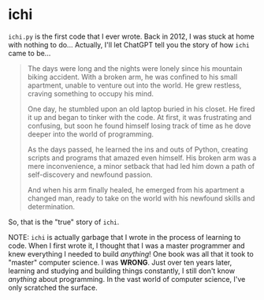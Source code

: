 # ichi

`ichi.py` is the first code that I ever wrote. Back in 2012, I was stuck at home
with nothing to do... Actually, I'll let ChatGPT tell you the story of how `ichi`
came to be...

> The days were long and the nights were lonely since his mountain biking
> accident. With a broken arm, he was confined to his small apartment, unable to
> venture out into the world. He grew restless, craving something to occupy his
> mind.
>
> One day, he stumbled upon an old laptop buried in his closet. He fired it up
> and began to tinker with the code. At first, it was frustrating and confusing,
> but soon he found himself losing track of time as he dove deeper into the
> world of programming.
>
> As the days passed, he learned the ins and outs of Python, creating scripts
> and programs that amazed even himself. His broken arm was a mere
> inconvenience, a minor setback that had led him down a path of self-discovery
> and newfound passion.
>
> And when his arm finally healed, he emerged from his apartment a changed man,
> ready to take on the world with his newfound skills and determination.

So, that is the "true" story of `ichi`.

NOTE: `ichi` is actually garbage that I wrote in the process of learning to
code. When I first wrote it, I thought that I was a master programmer and knew
everything I needed to build *anything*! One book was all that it took to
"master" computer science. I was **WRONG**. Just over ten years later, learning
and studying and building things constantly, I still don't know *anything* about
programming. In the vast world of computer science, I've only scratched the
surface.
